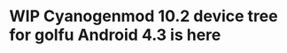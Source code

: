 WIP Cyanogenmod 10.2 device tree for golfu
Android 4.3 is here
============================================